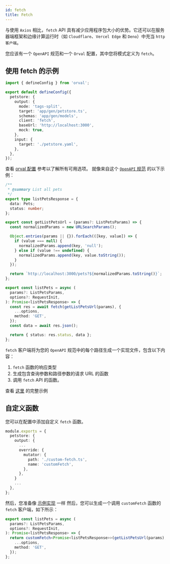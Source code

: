 ```yaml
---
id: fetch
title: Fetch
---
```


与使用 `Axios` 相比，`fetch` API 具有减少应用程序包大小的优势。它还可以在服务器端框架和边缘计算运行时（如 `Cloudflare`、`Vercel Edge` 和 `Deno`）中充当 `http 客户端`。

您应该有一个 `OpenAPI` 规范和一个 `Orval` 配置，其中您将模式定义为 `fetch`。

## 使用 fetch 的示例

```ts
import { defineConfig } from 'orval';

export default defineConfig({
  petstore: {
    output: {
      mode: 'tags-split',
      target: 'app/gen/petstore.ts',
      schemas: 'app/gen/models',
      client: 'fetch',
      baseUrl: 'http://localhost:3000',
      mock: true,
    },
    input: {
      target: './petstore.yaml',
    },
  },
});
```

查看 [orval 配置](../reference/configuration/full-example) 参考以了解所有可用选项。
就像来自这个 <a href="https://github.com/orval-labs/orval/blob/master/samples/next-app-with-fetch/petstore.yaml" target="_blank">`OpenAPI` 规范</a> 的以下示例：

```ts
/**
 * @summary List all pets
 */
export type listPetsResponse = {
  data: Pets;
  status: number;
};

export const getListPetsUrl = (params?: ListPetsParams) => {
  const normalizedParams = new URLSearchParams();

  Object.entries(params || {}).forEach(([key, value]) => {
    if (value === null) {
      normalizedParams.append(key, 'null');
    } else if (value !== undefined) {
      normalizedParams.append(key, value.toString());
    }
  });

  return `http://localhost:3000/pets?${normalizedParams.toString()}`;
};

export const listPets = async (
  params?: ListPetsParams,
  options?: RequestInit,
): Promise<listPetsResponse> => {
  const res = await fetch(getListPetsUrl(params), {
    ...options,
    method: 'GET',
  });
  const data = await res.json();

  return { status: res.status, data };
};
```

`fetch` 客户端将为您的 `OpenAPI` 规范中的每个路径生成一个实现文件，包含以下内容：

1. `fetch` 函数的响应类型
2. 生成包含查询参数和路径参数的请求 URL 的函数
3. 调用 `fetch` API 的函数。

查看 <a href="https://github.com/orval-labs/orval/blob/master/samples/next-app-with-fetch" target="_blank">这里</a> 的完整示例

## 自定义函数

您可以在配置中添加自定义 `fetch` 函数。

```ts
module.exports = {
  petstore: {
    output: {
      ...
      override: {
        mutator: {
          path: './custom-fetch.ts',
          name: 'customFetch',
        },
      },
    }
    ...
  },
};
```

然后，您准备像 <a href="https://github.com/orval-labs/orval/blob/master/samples/next-app-with-fetch/custom-fetch.ts" target="_blank">示例实现</a> 一样
然后，您可以生成一个调用 `customFetch` 函数的 `fetch` 客户端，如下所示：

```ts
export const listPets = async (
  params?: ListPetsParams,
  options?: RequestInit,
): Promise<listPetsResponse> => {
  return customFetch<Promise<listPetsResponse>>(getListPetsUrl(params), {
    ...options,
    method: 'GET',
  });
};
```
